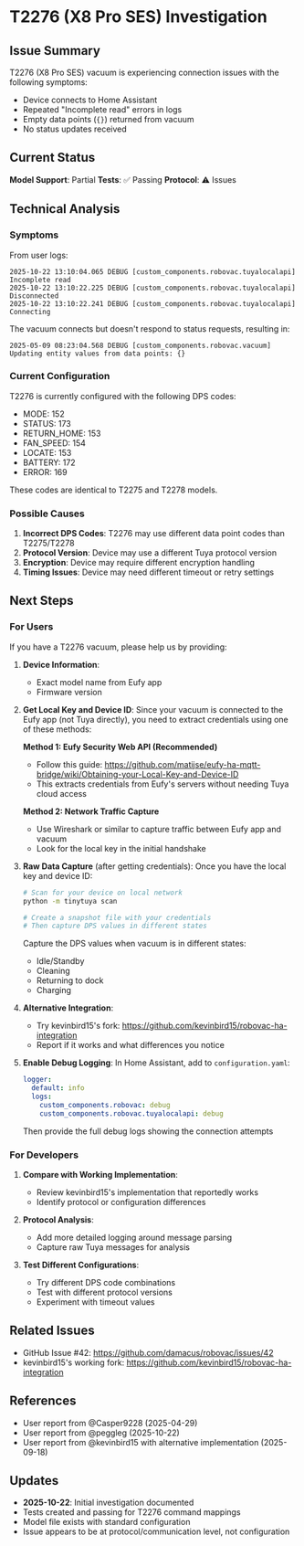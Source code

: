 # T2276 (X8 Pro SES) Investigation

## Issue Summary

T2276 (X8 Pro SES) vacuum is experiencing connection issues with the following symptoms:

- Device connects to Home Assistant
- Repeated "Incomplete read" errors in logs
- Empty data points (`{}`) returned from vacuum
- No status updates received

## Current Status

**Model Support**: Partial
**Tests**: ✅ Passing
**Protocol**: ⚠️ Issues

## Technical Analysis

### Symptoms

From user logs:

```log
2025-10-22 13:10:04.065 DEBUG [custom_components.robovac.tuyalocalapi] Incomplete read
2025-10-22 13:10:22.225 DEBUG [custom_components.robovac.tuyalocalapi] Disconnected
2025-10-22 13:10:22.241 DEBUG [custom_components.robovac.tuyalocalapi] Connecting
```

The vacuum connects but doesn't respond to status requests, resulting in:

```log
2025-05-09 08:23:04.568 DEBUG [custom_components.robovac.vacuum] Updating entity values from data points: {}
```

### Current Configuration

T2276 is currently configured with the following DPS codes:

- MODE: 152
- STATUS: 173
- RETURN_HOME: 153
- FAN_SPEED: 154
- LOCATE: 153
- BATTERY: 172
- ERROR: 169

These codes are identical to T2275 and T2278 models.

### Possible Causes

1. **Incorrect DPS Codes**: T2276 may use different data point codes than T2275/T2278
2. **Protocol Version**: Device may use a different Tuya protocol version
3. **Encryption**: Device may require different encryption handling
4. **Timing Issues**: Device may need different timeout or retry settings

## Next Steps

### For Users

If you have a T2276 vacuum, please help us by providing:

1. **Device Information**:
   - Exact model name from Eufy app
   - Firmware version

2. **Get Local Key and Device ID**:
   Since your vacuum is connected to the Eufy app (not Tuya directly), you need to extract credentials using one of these methods:

   **Method 1: Eufy Security Web API (Recommended)**
   - Follow this guide: <https://github.com/matijse/eufy-ha-mqtt-bridge/wiki/Obtaining-your-Local-Key-and-Device-ID>
   - This extracts credentials from Eufy's servers without needing Tuya cloud access

   **Method 2: Network Traffic Capture**
   - Use Wireshark or similar to capture traffic between Eufy app and vacuum
   - Look for the local key in the initial handshake

3. **Raw Data Capture** (after getting credentials):
   Once you have the local key and device ID:

   ```bash
   # Scan for your device on local network
   python -m tinytuya scan
   
   # Create a snapshot file with your credentials
   # Then capture DPS values in different states
   ```

   Capture the DPS values when vacuum is in different states:
   - Idle/Standby
   - Cleaning
   - Returning to dock
   - Charging

4. **Alternative Integration**:
   - Try kevinbird15's fork: <https://github.com/kevinbird15/robovac-ha-integration>
   - Report if it works and what differences you notice

5. **Enable Debug Logging**:
   In Home Assistant, add to `configuration.yaml`:

   ```yaml
   logger:
     default: info
     logs:
       custom_components.robovac: debug
       custom_components.robovac.tuyalocalapi: debug
   ```

   Then provide the full debug logs showing the connection attempts

### For Developers

1. **Compare with Working Implementation**:
   - Review kevinbird15's implementation that reportedly works
   - Identify protocol or configuration differences

2. **Protocol Analysis**:
   - Add more detailed logging around message parsing
   - Capture raw Tuya messages for analysis

3. **Test Different Configurations**:
   - Try different DPS code combinations
   - Test with different protocol versions
   - Experiment with timeout values

## Related Issues

- GitHub Issue #42: <https://github.com/damacus/robovac/issues/42>
- kevinbird15's working fork: <https://github.com/kevinbird15/robovac-ha-integration>

## References

- User report from @Casper9228 (2025-04-29)
- User report from @peggleg (2025-10-22)
- User report from @kevinbird15 with alternative implementation (2025-09-18)

## Updates

- **2025-10-22**: Initial investigation documented
- Tests created and passing for T2276 command mappings
- Model file exists with standard configuration
- Issue appears to be at protocol/communication level, not configuration
